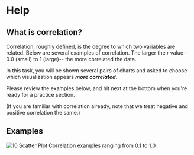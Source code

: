 # Help

## What is correlation?
Correlation, roughly defined, is the degree to which two variables are related.
Below are several examples of correlation. The larger the r value-- 0.0 (small) to 1 (large)-- the more correlated the data. 

In this task, you will be shown several pairs of charts and asked to choose which visualization appears ***more correlated***.

Please review the examples below, and hit next at the bottom when you're ready for a practice section.

(If you are familiar with correlation already, note that we treat negative and positive correlation the same.)

## Examples
![10 Scatter Plot Correlation examples ranging from 0.1 to 1.0](./assets/redblueheatmap.png)